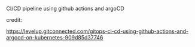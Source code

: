 CI/CD pipeline using github actions and argoCD


credit:

https://levelup.gitconnected.com/gitops-ci-cd-using-github-actions-and-argocd-on-kubernetes-909d85d37746
